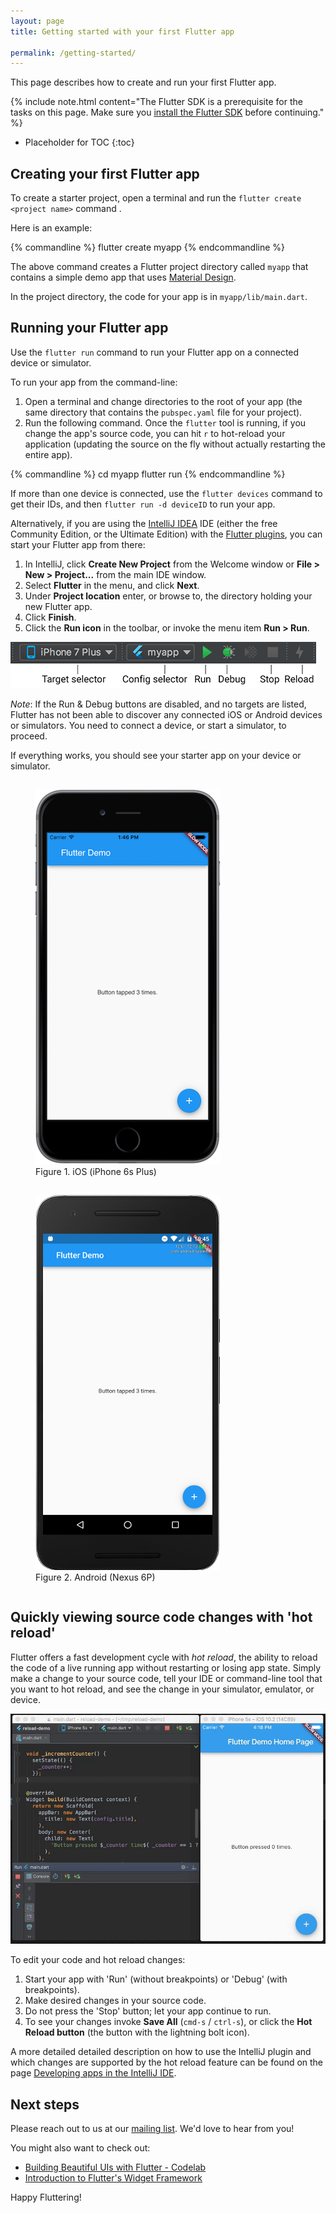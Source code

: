```yaml
---
layout: page
title: Getting started with your first Flutter app

permalink: /getting-started/
---
```


This page describes how to create and run your first Flutter app.

{% include note.html content="The Flutter SDK is a prerequisite for the tasks on this page. 
Make sure you [install the Flutter SDK](/setup/) before continuing." %}

* Placeholder for TOC
{:toc}

## Creating your first Flutter app

To create a starter project, open a terminal and run the `flutter create <project name>` command .

Here is an example:

{% commandline %}
flutter create myapp
{% endcommandline %}

The above command creates a Flutter project directory called `myapp` that contains a simple demo
app that uses [Material Design](https://www.google.com/design/spec/material-design/introduction.html).

In the project directory, the code for your app is in `myapp/lib/main.dart`.

## Running your Flutter app

Use the `flutter run` command to run your Flutter app on a connected
device or simulator.

To run your app from the command-line:

1. Open a terminal and change directories to the root of your app (the same directory that
contains the `pubspec.yaml` file for your project).
2. Run the following command. Once the `flutter` tool is running, if you change the app's
source code, you can hit `r` to hot-reload your application (updating the source on the fly
without actually restarting the entire app).

{% commandline %}
cd myapp
flutter run
{% endcommandline %}


If more than one device is connected, use the `flutter devices` command
to get their IDs, and then `flutter run -d deviceID` to run your app.

Alternatively, if you are using the [IntelliJ
IDEA](https://www.jetbrains.com/idea/) IDE (either the free Community Edition, or the
Ultimate Edition) with the [Flutter
plugins](/ide-setup/), you can start your Flutter app from there:

1. In IntelliJ, click **Create New Project** from the Welcome window or
**File > New > Project...** from the main IDE window.
1. Select **Flutter** in the menu, and click **Next**.
1. Under **Project location** enter, or browse to, the directory holding your new Flutter app.
1. Click **Finish**.
1. Click the **Run icon** in the toolbar, or invoke the menu item **Run > Run**.

![Main IntelliJ toolbar](/images/intellij/main-toolbar.png)

*Note*: If the Run & Debug buttons are disabled, and no targets are listed, Flutter
has not been able to discover any connected iOS or Android devices or simulators.
You need to connect a device, or start a simulator, to proceed.

If everything works, you should see your starter app on your device or simulator.

<div id="starter-app-screenshots">
  <figure style='display: inline-block'>
    <img src="/images/flutter-starter-app-ios.png" alt="Starter App on iOS">
    <figcaption>Figure 1. iOS (iPhone 6s Plus)</figcaption>
  </figure>
  <figure style='display: inline-block'>
    <img src="/images/flutter-starter-app-android.png" alt="Starter App on Android">
    <figcaption>Figure 2. Android (Nexus 6P)</figcaption>
  </figure>
</div>

## Quickly viewing source code changes with 'hot reload'

Flutter offers a fast development cycle with _hot reload_,
the ability to reload the code of a live running app
without restarting or losing app state. Simply make a
change to your source code, tell your IDE or command-line
tool that you want to hot reload, and see the change
in your simulator, emulator, or device.

![Hot reload in IntelliJ](/images/intellij/hot-reload.gif)

To edit your code and hot reload changes:

1. Start your app with 'Run' (without breakpoints) or 'Debug' (with breakpoints).
1. Make desired changes in your source code.
1. Do not press the 'Stop' button; let your app continue to run.
1. To see your changes invoke **Save All** (`cmd-s` / `ctrl-s`),
   or click the **Hot Reload button** (the button with the lightning bolt icon).

A more detailed detailed description on how to use the IntelliJ plugin and which
changes are supported by the hot reload feature can be found on the page
[Developing apps in the IntelliJ IDE](../using-ide/).

## Next steps

Please reach out to us at our [mailing list][mailinglist]. We'd love
to hear from you!

You might also want to check out:
* [Building Beautiful UIs with Flutter - Codelab](https://codelabs.developers.google.com/codelabs/flutter/index.html#0)
* [Introduction to Flutter's Widget Framework](/widgets-intro/)

Happy Fluttering!


[mailinglist]: mailto:flutter-dev@googlegroups.com
